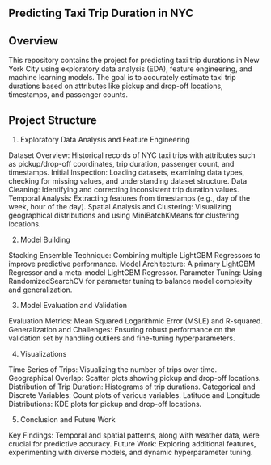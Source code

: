 ## **Predicting Taxi Trip Duration in NYC**

## **Overview**

This repository contains the project for predicting taxi trip durations in New York City using exploratory data analysis (EDA), feature engineering, and machine learning models. The goal is to accurately estimate taxi trip durations based on attributes like pickup and drop-off locations, timestamps, and passenger counts.

## **Project Structure**

1. Exploratory Data Analysis and Feature Engineering

Dataset Overview: Historical records of NYC taxi trips with attributes such as pickup/drop-off coordinates, trip duration, passenger count, and timestamps.
Initial Inspection: Loading datasets, examining data types, checking for missing values, and understanding dataset structure.
Data Cleaning: Identifying and correcting inconsistent trip duration values.
Temporal Analysis: Extracting features from timestamps (e.g., day of the week, hour of the day).
Spatial Analysis and Clustering: Visualizing geographical distributions and using MiniBatchKMeans for clustering locations.

2. Model Building

Stacking Ensemble Technique: Combining multiple LightGBM Regressors to improve predictive performance.
Model Architecture: A primary LightGBM Regressor and a meta-model LightGBM Regressor.
Parameter Tuning: Using RandomizedSearchCV for parameter tuning to balance model complexity and generalization.

3. Model Evaluation and Validation

Evaluation Metrics: Mean Squared Logarithmic Error (MSLE) and R-squared.
Generalization and Challenges: Ensuring robust performance on the validation set by handling outliers and fine-tuning hyperparameters.

4. Visualizations

Time Series of Trips: Visualizing the number of trips over time.
Geographical Overlap: Scatter plots showing pickup and drop-off locations.
Distribution of Trip Duration: Histograms of trip durations.
Categorical and Discrete Variables: Count plots of various variables.
Latitude and Longitude Distributions: KDE plots for pickup and drop-off locations.

5. Conclusion and Future Work

Key Findings: Temporal and spatial patterns, along with weather data, were crucial for predictive accuracy.
Future Work: Exploring additional features, experimenting with diverse models, and dynamic hyperparameter tuning.
